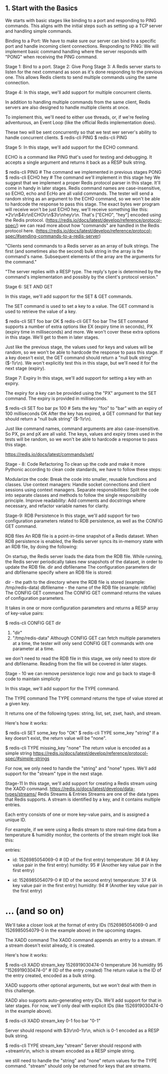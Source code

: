 ## 1. Start with the Basics
We starts with basic stages like binding to a port and responding to PING commands. 
This aligns with the initial steps such as setting up a TCP server and handling simple commands.

Binding to a Port: We have to make sure our server can bind to a specific port and handle incoming client connections.
Responding to PING: We will implement basic command handling where the server responds with "PONG" when receiving the PING command.



Stage 1: Bind to a port. 
Stage 2: Give Pong
Stage 3: A Redis server starts to listen for the next command as soon as it's done responding to the previous one. This allows Redis clients to send multiple commands using the same connection.

Stage 4: 
In this stage, we'll add support for multiple concurrent clients.

In addition to handling multiple commands from the same client, Redis servers are also designed to handle multiple clients at once.

To implement this, we'll need to either use threads, or, if we're feeling adventurous, an Event Loop (like the official Redis implementation does).

These two will be sent concurrently so that we test wer server's ability to handle concurrent clients.
$ redis-cli PING
$ redis-cli PING


Stage 5: In this stage, we'll add support for the ECHO command.

ECHO is a command like PING that's used for testing and debugging. It accepts a single argument and returns it back as a RESP bulk string.

$ redis-cli PING # The command we implemented in previous stages PONG $ redis-cli ECHO hey # The command we'll implement in this stage hey We suggest that we implement a proper Redis protocol parser in this stage. It'll come in handy in later stages. Redis command names are case-insensitive, so ECHO, echo and EcHo are all valid commands. The tester will send a random string as an argument to the ECHO command, so we won't be able to hardcode the response to pass this stage. The exact bytes wer program will receive won't be just ECHO hey, we'll receive something like this: *2\r\n$4\r\nECHO\r\n$3\r\nhey\r\n. That's ["ECHO", "hey"] encoded using the Redis protocol. (https://redis.io/docs/latest/develop/reference/protocol-spec/) we can read more about how "commands" are handled in the Redis protocol here. (https://redis.io/docs/latest/develop/reference/protocol-spec/#sending-commands-to-a-redis-server)

"Clients send commands to a Redis server as an array of bulk strings. The first (and sometimes also the second) bulk string in the array is the command's name. Subsequent elements of the array are the arguments for the command."

"The server replies with a RESP type. The reply's type is determined by the command's implementation and possibly by the client's protocol version."


Stage 6: SET AND GET

In this stage, we'll add support for the SET & GET commands.

The SET command is used to set a key to a value. The GET command is used to retrieve the value of a key.

$ redis-cli SET foo bar
OK
$ redis-cli GET foo
bar
The SET command supports a number of extra options like EX (expiry time in seconds), PX (expiry time in milliseconds) and more. We won't cover these extra options in this stage. We'll get to them in later stages.


Just like the previous stage, the values used for keys and values will be random, so we won't be able to hardcode the response to pass this stage.
If a key doesn't exist, the GET command should return a "null bulk string" ($-1\r\n). We won't explicitly test this in this stage, but we'll need it for the next stage (expiry).

Stage 7: Expiry
In this stage, we'll add support for setting a key with an expiry.

The expiry for a key can be provided using the "PX" argument to the SET command. The expiry is provided in milliseconds.

$ redis-cli SET foo bar px 100 # Sets the key "foo" to "bar" with an expiry of 100 milliseconds
OK
After the key has expired, a GET command for that key should return a "null bulk string" ($-1\r\n).


Just like command names, command arguments are also case-insensitive. So PX, px and pX are all valid.
The keys, values and expiry times used in the tests will be random, so we won't be able to hardcode a response to pass this stage.

https://redis.io/docs/latest/commands/set/


Stage - 8: Code Refactoring
To clean up the code and make it more Pythonic according to clean code standards, we have to follow these steps:

Modularize the code: Break the code into smaller, reusable functions and classes.
Use context managers: Handle socket connections and client sessions using context managers.
Separate responsibilities: Split the code into separate classes and methods to follow the single responsibility principle.
Improve readability: Add comments and docstrings where necessary, and refactor variable names for clarity.


Stage-9: RDB Persistence
In this stage, we'll add support for two configuration parameters related to RDB persistence, as well as the CONFIG GET command.

RDB files
An RDB file is a point-in-time snapshot of a Redis dataset. When RDB persistence is enabled, the Redis server syncs its in-memory state with an RDB file, by doing the following:

On startup, the Redis server loads the data from the RDB file.
While running, the Redis server periodically takes new snapshots of the dataset, in order to update the RDB file.
dir and dbfilename
The configuration parameters dir and dbfilename specify where an RDB file is stored:

dir - the path to the directory where the RDB file is stored (example: /tmp/redis-data)
dbfilename - the name of the RDB file (example: rdbfile)
The CONFIG GET command
The CONFIG GET command returns the values of configuration parameters.

It takes in one or more configuration parameters and returns a RESP array of key-value pairs:

$ redis-cli CONFIG GET dir
1) "dir"
2) "/tmp/redis-data"
Although CONFIG GET can fetch multiple parameters at a time, the tester will only send CONFIG GET commands with one parameter at a time.

we don't need to read the RDB file in this stage, we only need to store dir and dbfilename. Reading from the file will be covered in later stages.


Stage - 10
we can remove persistence logic now and go back to stage-8 code to maintain simplicity

In this stage, we'll add support for the TYPE command.

The TYPE command
The TYPE command returns the type of value stored at a given key.

It returns one of the following types: string, list, set, zset, hash, and stream.

Here's how it works:

$ redis-cli SET some_key foo
"OK"
$ redis-cli TYPE some_key
"string"
If a key doesn't exist, the return value will be "none".

$ redis-cli TYPE missing_key
"none"
The return value is encoded as a simple string 
https://redis.io/docs/latest/develop/reference/protocol-spec/#simple-strings

For now, we only need to handle the "string" and "none" types. We'll add support for the "stream" type in the next stage.

Stage-11
In this stage, we'll add support for creating a Redis stream using the XADD command.
https://redis.io/docs/latest/develop/data-types/streams/
Redis Streams & Entries
Streams are one of the data types that Redis supports. A stream is identified by a key, and it contains multiple entries.

Each entry consists of one or more key-value pairs, and is assigned a unique ID.

For example, if we were using a Redis stream to store real-time data from a temperature & humidity monitor, the contents of the stream might look like this:

entries:
  - id: 1526985054069-0 # (ID of the first entry)
    temperature: 36 # (A key value pair in the first entry)
    humidity: 95 # (Another key value pair in the first entry)

  - id: 1526985054079-0 # (ID of the second entry)
    temperature: 37 # (A key value pair in the first entry)
    humidity: 94 # (Another key value pair in the first entry)

  # ... (and so on)
We'll take a closer look at the format of entry IDs (1526985054069-0 and 1526985054079-0 in the example above) in the upcoming stages.

The XADD command
The XADD command appends an entry to a stream. If a stream doesn't exist already, it is created.

Here's how it works:

$ redis-cli XADD stream_key 1526919030474-0 temperature 36 humidity 95
"1526919030474-0" # (ID of the entry created)
The return value is the ID of the entry created, encoded as a bulk string.

XADD supports other optional arguments, but we won't deal with them in this challenge.

XADD also supports auto-generating entry IDs. We'll add support for that in later stages. For now, we'll only deal with explicit IDs (like 1526919030474-0 in the example above).

 
$ redis-cli XADD stream_key 0-1 foo bar
"0-1"

Server should respond with $3\r\n0-1\r\n, which is 0-1 encoded as a RESP bulk string.

 

$ redis-cli TYPE stream_key
"stream"
Server should respond with +stream\r\n, which is stream encoded as a RESP simple string.

 
we still need to handle the "string" and "none" return values for the TYPE command. "stream" should only be returned for keys that are streams.